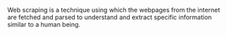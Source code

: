 Web scraping is a technique using which the webpages from the internet are fetched and parsed
to understand and extract specific information similar to a human being.

